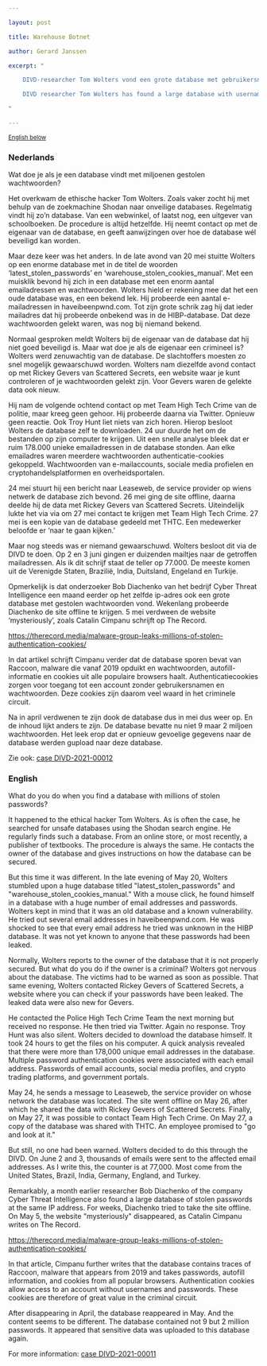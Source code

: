 ```yaml
---

layout: post

title: Warehouse Botnet

author: Gerard Janssen

excerpt: "

    DIVD-researcher Tom Wolters vond een grote database met gebruikersnamen, wachtwoorden en authenticatie-cookies /

    DIVD researcher Tom Wolters has found a large database with usernames, passwords and authentication cookies

"

---
```


 <p>
    <small><a href='{{ page.url }}#english'>English below</a></small>
</p>


### Nederlands

 

Wat doe je als je een database vindt met miljoenen gestolen wachtwoorden?

 
Het overkwam de ethische hacker Tom Wolters. Zoals vaker zocht hij met behulp van de zoekmachine Shodan naar onveilige databases. Regelmatig vindt hij zo’n database. Van een webwinkel, of laatst nog, een uitgever van schoolboeken. De procedure is altijd hetzelfde. Hij neemt contact op met de eigenaar van de database, en geeft aanwijzingen over hoe de database wél beveiligd kan worden.  


Maar deze keer was het anders. In de late avond van 20 mei stuitte Wolters op een enorme database met in de titel de woorden ‘latest_stolen_passwords’ en ‘warehouse_stolen_cookies_manual’. Met een muisklik bevond hij zich in een database met een enorm aantal emailadressen en wachtwoorden. Wolters hield er rekening mee dat het een oude database was, en een bekend lek. Hij probeerde een aantal e-mailadressen in haveibeenpwnd.com. Tot zijn grote schrik zag hij dat ieder mailadres dat hij probeerde onbekend was in de HIBP-database. Dat deze wachtwoorden gelekt waren, was nog bij niemand bekend.

 
Normaal gesproken meldt Wolters bij de eigenaar van de database dat hij niet goed beveiligd is. Maar wat doe je als de eigenaar een crimineel is? Wolters werd zenuwachtig van de database. De slachtoffers moesten zo snel mogelijk gewaarschuwd worden. Wolters nam diezelfde avond contact op met Rickey Gevers van Scattered Secrets, een website waar je kunt controleren of je wachtwoorden gelekt zijn. Voor Gevers waren de gelekte data ook nieuw.

 
Hij nam de volgende ochtend contact op met Team High Tech Crime van de politie, maar kreeg geen gehoor. Hij probeerde daarna via Twitter. Opnieuw geen reactie. Ook Troy Hunt liet niets van zich horen. Hierop besloot Wolters de database zelf te downloaden. 24 uur duurde het om de bestanden op zijn computer te krijgen. Uit een snelle analyse bleek dat er ruim 178.000 unieke emailadressen in de database stonden. Aan elke emailadres waren meerdere wachtwoorden authenticatie-cookies gekoppeld. Wachtwoorden van e-mailaccounts, sociale media profielen en cryptohandelsplatformen en overheidsportalen.

 
24 mei stuurt hij een bericht naar Leaseweb, de service provider op wiens netwerk de database zich bevond. 26 mei ging de site offline, daarna deelde hij de data met Rickey Gevers van Scattered Secrets. Uiteindelijk lukte het via via om 27 mei contact te krijgen met Team High Tech Crime. 27 mei is een kopie van de database gedeeld met THTC. Een medewerker beloofde er ‘naar te gaan kijken.’

 
Maar nog steeds was er niemand gewaarschuwd. Wolters besloot dit via de DIVD te doen. Op 2 en 3 juni gingen er duizenden mailtjes naar de getroffen mailadressen. Als ik dit schrijf staat de teller op 77.000. De meeste komen uit de Verenigde Staten, Brazilië, India, Duitsland, Engeland en Turkije.


Opmerkelijk is dat onderzoeker Bob Diachenko van het bedrijf Cyber Threat Intelligence een maand eerder op het zelfde ip-adres ook een grote database met gestolen wachtwoorden vond. Wekenlang probeerde Diachenko de site offline te krijgen. 5 mei verdween de website ‘mysteriously’, zoals Catalin Cimpanu schrijft op The Record.

 
https://therecord.media/malware-group-leaks-millions-of-stolen-authentication-cookies/


In dat artikel schrijft Cimpanu verder dat de database sporen bevat van Raccoon, malware die vanaf 2019 opduikt en wachtwoorden, autofill-informatie en cookies uit alle populaire browsers haalt. Authenticatiecookies zorgen voor toegang tot een account zonder gebruikersnamen en wachtwoorden. Deze cookies zijn daarom veel waard in het criminele circuit.


Na in april verdwenen te zijn dook de database dus in mei dus weer op. En de inhoud lijkt anders te zijn. De database bevatte nu niet 9 maar 2 miljoen wachtwoorden. Het leek erop dat er opnieuw gevoelige gegevens naar de database werden gupload naar deze database.
 

Zie ook: [case DIVD-2021-00012](/DIVD-2021-00012/)

 

### English

 
What do you do when you find a database with millions of stolen passwords?

 
It happened to the ethical hacker Tom Wolters. As is often the case, he searched for unsafe databases using the Shodan search engine. He regularly finds such a database. From an online store, or most recently, a publisher of textbooks. The procedure is always the same. He contacts the owner of the database and gives instructions on how the database can be secured.


But this time it was different. In the late evening of May 20, Wolters stumbled upon a huge database titled "latest_stolen_passwords" and "warehouse_stolen_cookies_manual." With a mouse click, he found himself in a database with a huge number of email addresses and passwords. Wolters kept in mind that it was an old database and a known vulnerability. He tried out several email addresses in haveibeenpwnd.com. He was shocked to see that every email address he tried was unknown in the HIBP database. It was not yet known to anyone that these passwords had been leaked.


Normally, Wolters reports to the owner of the database that it is not properly secured. But what do you do if the owner is a criminal? Wolters got nervous about the database. The victims had to be warned as soon as possible. That same evening, Wolters contacted Rickey Gevers of Scattered Secrets, a website where you can check if your passwords have been leaked. The leaked data were also new for Gevers.


He contacted the Police High Tech Crime Team the next morning but received no response. He then tried via Twitter. Again no response. Troy Hunt was also silent. Wolters decided to download the database himself. It took 24 hours to get the files on his computer. A quick analysis revealed that there were more than 178,000 unique email addresses in the database. Multiple password authentication cookies were associated with each email address. Passwords of email accounts, social media profiles, and crypto trading platforms, and government portals.


May 24, he sends a message to Leaseweb, the service provider on whose network the database was located. The site went offline on May 26, after which he shared the data with Rickey Gevers of Scattered Secrets. Finally, on May 27, it was possible to contact Team High Tech Crime. On May 27, a copy of the database was shared with THTC. An employee promised to "go and look at it."

 
But still, no one had been warned. Wolters decided to do this through the DIVD. On June 2 and 3, thousands of emails were sent to the affected email addresses. As I write this, the counter is at 77,000. Most come from the United States, Brazil, India, Germany, England, and Turkey.

 
Remarkably, a month earlier researcher Bob Diachenko of the company Cyber ​​Threat Intelligence also found a large database of stolen passwords at the same IP address. For weeks, Diachenko tried to take the site offline. On May 5, the website "mysteriously" disappeared, as Catalin Cimpanu writes on The Record.

 
https://therecord.media/malware-group-leaks-millions-of-stolen-authentication-cookies/


In that article, Cimpanu further writes that the database contains traces of Raccoon, malware that appears from 2019 and takes passwords, autofill information, and cookies from all popular browsers. Authentication cookies allow access to an account without usernames and passwords. These cookies are therefore of great value in the criminal circuit.


After disappearing in April, the database reappeared in May. And the content seems to be different. The database contained not 9 but 2 million passwords. It appeared that sensitive data was uploaded to this database again. 


For more information: [case DIVD-2021-00011](/DIVD-2021-00012/)

 

 